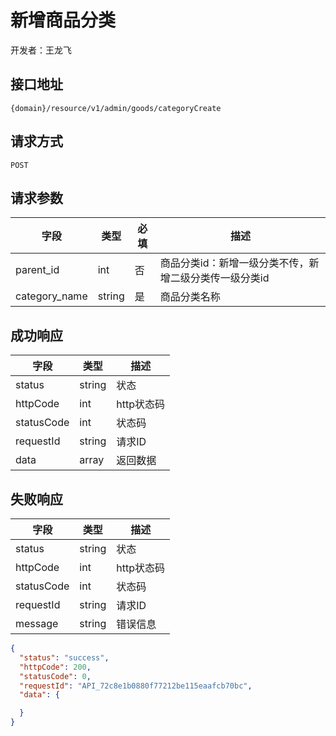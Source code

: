 # 新增商品分类

开发者：王龙飞

## 接口地址

`{domain}/resource/v1/admin/goods/categoryCreate`

## 请求方式

`POST`

## 请求参数

| 字段 | 类型 | 必填 | 描述 |
| - | - | - | - |
| parent_id | int | 否 | 商品分类id：新增一级分类不传，新增二级分类传一级分类id |
| category_name| string | 是 | 商品分类名称 |

## 成功响应

| 字段       | 类型    | 描述        |
| ---------- | ------- | ----------- |
| status    | string  | 状态    |
| httpCode     | int  | http状态码    |
| statusCode | int  | 状态码 |
| requestId | string  | 请求ID |
| data  | array  | 返回数据      |

## 失败响应

| 字段       | 类型    | 描述        |
| ---------- | ------- | ----------- |
| status    | string  | 状态    |
| httpCode     | int  | http状态码    |
| statusCode | int  | 状态码 |
| requestId | string  | 请求ID |
| message  | string  | 错误信息      |

```json
{
  "status": "success",
  "httpCode": 200,
  "statusCode": 0,
  "requestId": "API_72c8e1b0880f77212be115eaafcb70bc",
  "data": {

  }
}
```
